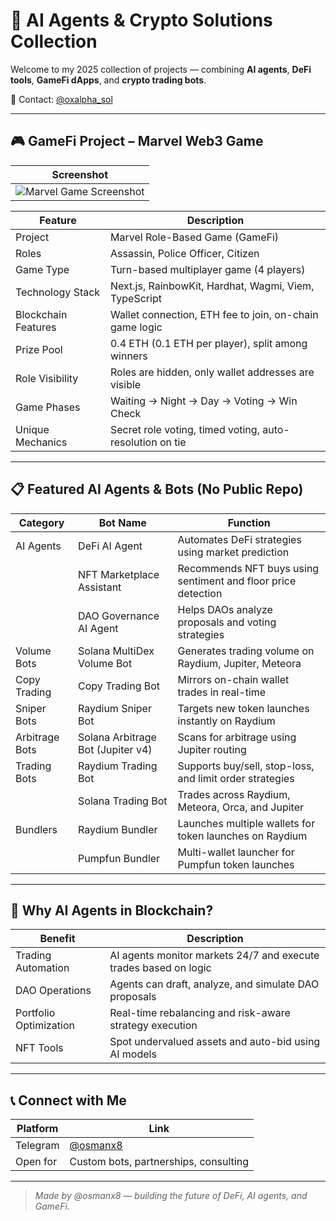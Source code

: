 # 🚀 AI Agents & Crypto Solutions Collection

Welcome to my 2025 collection of projects — combining **AI agents**, **DeFi tools**, **GameFi dApps**, and **crypto trading bots**.

📲 Contact: [@oxalpha_sol](https://t.me/oxalpha_sol)

---

## 🎮 GameFi Project – Marvel Web3 Game

| Screenshot |
|------------|
| ![Marvel Game Screenshot](packages/assets/1.png) |

| Feature                      | Description                                                                 |
|-----------------------------|-----------------------------------------------------------------------------|
| Project                     | Marvel Role-Based Game (GameFi)                                             |
| Roles                       | Assassin, Police Officer, Citizen                                          |
| Game Type                   | Turn-based multiplayer game (4 players)                                    |
| Technology Stack            | Next.js, RainbowKit, Hardhat, Wagmi, Viem, TypeScript                      |
| Blockchain Features         | Wallet connection, ETH fee to join, on-chain game logic                    |
| Prize Pool                  | 0.4 ETH (0.1 ETH per player), split among winners                          |
| Role Visibility             | Roles are hidden, only wallet addresses are visible                        |
| Game Phases                 | Waiting → Night → Day → Voting → Win Check                                 |
| Unique Mechanics            | Secret role voting, timed voting, auto-resolution on tie                   |

---

## 📋 Featured AI Agents & Bots (No Public Repo)

| **Category**       | **Bot Name**                      | **Function**                                                       |
|-------------------|-----------------------------------|--------------------------------------------------------------------|
| AI Agents          | DeFi AI Agent                     | Automates DeFi strategies using market prediction                  |
|                   | NFT Marketplace Assistant         | Recommends NFT buys using sentiment and floor price detection     |
|                   | DAO Governance AI Agent           | Helps DAOs analyze proposals and voting strategies                |
| Volume Bots        | Solana MultiDex Volume Bot        | Generates trading volume on Raydium, Jupiter, Meteora             |
| Copy Trading       | Copy Trading Bot                  | Mirrors on-chain wallet trades in real-time                       |
| Sniper Bots        | Raydium Sniper Bot                | Targets new token launches instantly on Raydium                   |
| Arbitrage Bots     | Solana Arbitrage Bot (Jupiter v4) | Scans for arbitrage using Jupiter routing                         |
| Trading Bots       | Raydium Trading Bot               | Supports buy/sell, stop-loss, and limit order strategies          |
|                   | Solana Trading Bot                | Trades across Raydium, Meteora, Orca, and Jupiter                 |
| Bundlers           | Raydium Bundler                   | Launches multiple wallets for token launches on Raydium           |
|                   | Pumpfun Bundler                   | Multi-wallet launcher for Pumpfun token launches                  |

---

## 🤖 Why AI Agents in Blockchain?

| Benefit                       | Description                                                             |
|------------------------------|-------------------------------------------------------------------------|
| Trading Automation           | AI agents monitor markets 24/7 and execute trades based on logic        |
| DAO Operations               | Agents can draft, analyze, and simulate DAO proposals                   |
| Portfolio Optimization       | Real-time rebalancing and risk-aware strategy execution                 |
| NFT Tools                    | Spot undervalued assets and auto-bid using AI models                    |

---

## 📞 Connect with Me

| Platform | Link                       |
|----------|----------------------------|
| Telegram | [@osmanx8](https://t.me/osmanx8) |
| Open for | Custom bots, partnerships, consulting |

---

> *Made by @osmanx8 — building the future of DeFi, AI agents, and GameFi.*

